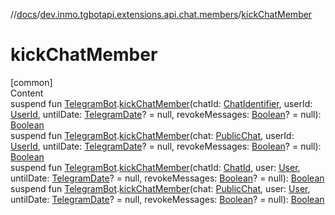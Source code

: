 //[docs](../../index.md)/[dev.inmo.tgbotapi.extensions.api.chat.members](index.md)/[kickChatMember](kick-chat-member.md)



# kickChatMember  
[common]  
Content  
suspend fun [TelegramBot](../dev.inmo.tgbotapi.bot/index.md#%5Bdev.inmo.tgbotapi.bot%2FTelegramBot%2F%2F%2FPointingToDeclaration%2F%5D%2FClasslikes%2F625018081).[kickChatMember](kick-chat-member.md)(chatId: [ChatIdentifier](../dev.inmo.tgbotapi.types/-chat-identifier/index.md), userId: [UserId](../dev.inmo.tgbotapi.types/index.md#%5Bdev.inmo.tgbotapi.types%2FUserId%2F%2F%2FPointingToDeclaration%2F%5D%2FClasslikes%2F625018081), untilDate: [TelegramDate](../dev.inmo.tgbotapi.types/-telegram-date/index.md)? = null, revokeMessages: [Boolean](https://kotlinlang.org/api/latest/jvm/stdlib/kotlin/-boolean/index.html)? = null): [Boolean](https://kotlinlang.org/api/latest/jvm/stdlib/kotlin/-boolean/index.html)  
suspend fun [TelegramBot](../dev.inmo.tgbotapi.bot/index.md#%5Bdev.inmo.tgbotapi.bot%2FTelegramBot%2F%2F%2FPointingToDeclaration%2F%5D%2FClasslikes%2F625018081).[kickChatMember](kick-chat-member.md)(chat: [PublicChat](../dev.inmo.tgbotapi.types.chat.abstracts/-public-chat/index.md), userId: [UserId](../dev.inmo.tgbotapi.types/index.md#%5Bdev.inmo.tgbotapi.types%2FUserId%2F%2F%2FPointingToDeclaration%2F%5D%2FClasslikes%2F625018081), untilDate: [TelegramDate](../dev.inmo.tgbotapi.types/-telegram-date/index.md)? = null, revokeMessages: [Boolean](https://kotlinlang.org/api/latest/jvm/stdlib/kotlin/-boolean/index.html)? = null): [Boolean](https://kotlinlang.org/api/latest/jvm/stdlib/kotlin/-boolean/index.html)  
suspend fun [TelegramBot](../dev.inmo.tgbotapi.bot/index.md#%5Bdev.inmo.tgbotapi.bot%2FTelegramBot%2F%2F%2FPointingToDeclaration%2F%5D%2FClasslikes%2F625018081).[kickChatMember](kick-chat-member.md)(chatId: [ChatId](../dev.inmo.tgbotapi.types/-chat-id/index.md), user: [User](../dev.inmo.tgbotapi.types/-user/index.md), untilDate: [TelegramDate](../dev.inmo.tgbotapi.types/-telegram-date/index.md)? = null, revokeMessages: [Boolean](https://kotlinlang.org/api/latest/jvm/stdlib/kotlin/-boolean/index.html)? = null): [Boolean](https://kotlinlang.org/api/latest/jvm/stdlib/kotlin/-boolean/index.html)  
suspend fun [TelegramBot](../dev.inmo.tgbotapi.bot/index.md#%5Bdev.inmo.tgbotapi.bot%2FTelegramBot%2F%2F%2FPointingToDeclaration%2F%5D%2FClasslikes%2F625018081).[kickChatMember](kick-chat-member.md)(chat: [PublicChat](../dev.inmo.tgbotapi.types.chat.abstracts/-public-chat/index.md), user: [User](../dev.inmo.tgbotapi.types/-user/index.md), untilDate: [TelegramDate](../dev.inmo.tgbotapi.types/-telegram-date/index.md)? = null, revokeMessages: [Boolean](https://kotlinlang.org/api/latest/jvm/stdlib/kotlin/-boolean/index.html)? = null): [Boolean](https://kotlinlang.org/api/latest/jvm/stdlib/kotlin/-boolean/index.html)  



